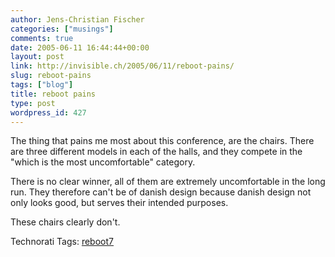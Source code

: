 ```yaml
---
author: Jens-Christian Fischer
categories: ["musings"]
comments: true
date: 2005-06-11 16:44:44+00:00
layout: post
link: http://invisible.ch/2005/06/11/reboot-pains/
slug: reboot-pains
tags: ["blog"]
title: reboot pains
type: post
wordpress_id: 427
---
```



The thing that pains me most about this conference, are the chairs. There are three different models in each of the halls, and they compete in the "which is the most uncomfortable" category.



There is no clear winner, all of them are extremely uncomfortable in the long run. They therefore can't be of danish design because danish design not only looks good, but serves their intended purposes. 



These chairs clearly don't.


Technorati Tags: [reboot7](http://technorati.com/tag/reboot7)
